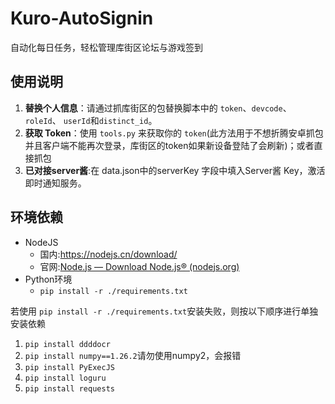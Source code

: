 # Kuro-AutoSignin

自动化每日任务，轻松管理库街区论坛与游戏签到

## 使用说明

1. **替换个人信息**：请通过抓库街区的包替换脚本中的 `token`、`devcode`、 `roleId`、 `userId`和`distinct_id`。
2. **获取 Token**：使用 `tools.py` 来获取你的 `token`(此方法用于不想折腾安卓抓包并且客户端不能再次登录，库街区的token如果新设备登陆了会刷新)；或者直接抓包
3. **已对接server酱**:在 data.json中的serverKey 字段中填入Server酱 Key，激活即时通知服务。

## 环境依赖

- NodeJS
  - 国内:<https://nodejs.cn/download/>
  - 官网:[Node.js — Download Node.js® (nodejs.org)](https://nodejs.org/en/download/package-manager)
- Python环境
  - `pip install -r ./requirements.txt`

若使用 `pip install -r ./requirements.txt`安装失败，则按以下顺序进行单独安装依赖

1. `pip install ddddocr`
2. `pip install numpy==1.26.2`请勿使用numpy2，会报错
3. `pip install PyExecJS`
4. `pip install loguru`
5. `pip install requests`
